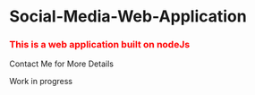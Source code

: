 # Social-Media-Web-Application
<h3 style="color:red;">This is a web application built on nodeJs</h3>
<p>Contact Me for More Details</p>
<p >Work in progress</p>

